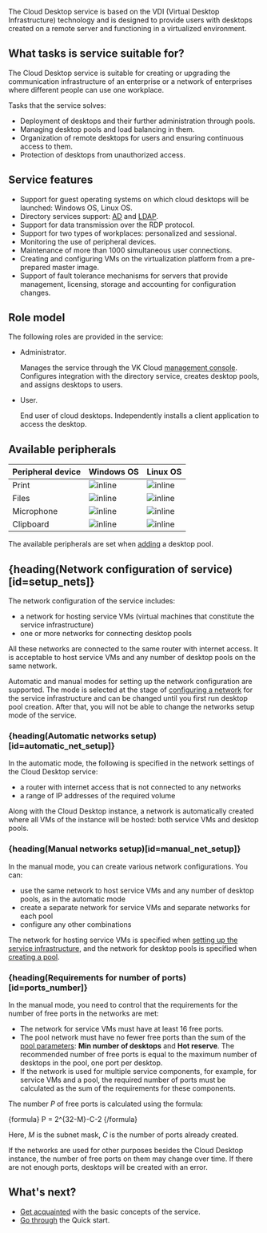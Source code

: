 The Cloud Desktop service is based on the VDI (Virtual Desktop Infrastructure) technology and is designed to provide users with desktops created on a remote server and functioning in a virtualized environment.

## What tasks is service suitable for?

The Cloud Desktop service is suitable for creating or upgrading the communication infrastructure of an enterprise or a network of enterprises where different people can use one workplace.

Tasks that the service solves:

- Deployment of desktops and their further administration through pools.
- Managing desktop pools and load balancing in them.
- Organization of remote desktops for users and ensuring continuous access to them.
- Protection of desktops from unauthorized access.

## Service features

- Support for guest operating systems on which cloud desktops will be launched: Windows OS, Linux OS.
- Directory services support: [AD](https://learn.microsoft.com/windows-server/identity/ad-ds/get-started/virtual-dc/active-directory-domain-services-overview) and [LDAP](https://docs.altlinux.org/archive/2.4/html-single/master/alt-docs-master/ch06s11.html).
- Support for data transmission over the RDP protocol.
- Support for two types of workplaces: personalized and sessional.
- Monitoring the use of peripheral devices.
- Maintenance of more than 1000 simultaneous user connections.
- Creating and configuring VMs on the virtualization platform from a pre-prepared master image.
- Support of fault tolerance mechanisms for servers that provide management, licensing, storage and accounting for configuration changes.

## Role model

The following roles are provided in the service:

- Administrator.

  Manages the service through the VK Cloud [management console](https://msk.cloud.vk.com/app/en). Configures integration with the directory service, creates desktop pools, and assigns desktops to users.

- User.

  End user of cloud desktops. Independently installs a client application to access the desktop.

## Available peripherals

| Peripheral device | Windows OS                         | Linux OS                           |
|-------------------|------------------------------------|------------------------------------|
| Print             | ![](/ru/assets/check.svg "inline") | ![](/ru/assets/check.svg "inline") |
| Files             | ![](/ru/assets/check.svg "inline") | ![](/ru/assets/check.svg "inline") |
| Microphone        | ![](/ru/assets/check.svg "inline") | ![](/ru/assets/check.svg "inline") |
| Clipboard         | ![](/ru/assets/check.svg "inline") | ![](/ru/assets/check.svg "inline") |

The available peripherals are set when [adding](../../service-management/desktops-pool/add) a desktop pool.

## {heading(Network configuration of service)[id=setup_nets]}

The network configuration of the service includes:

- a network for hosting service VMs (virtual machines that constitute the service infrastructure)
- one or more networks for connecting desktop pools

All these networks are connected to the same router with internet access. It is acceptable to host service VMs and any number of desktop pools on the same network.

Automatic and manual modes for setting up the network configuration are supported. The mode is selected at the stage of [configuring a network](../../service-management/config/setup-net) for the service infrastructure and can be changed until you first run desktop pool creation. After that, you will not be able to change the networks setup mode of the service.

### {heading(Automatic networks setup)[id=automatic_net_setup]}

In the automatic mode, the following is specified in the network settings of the Cloud Desktop service:

- a router with internet access that is not connected to any networks
- a range of IP addresses of the required volume

Along with the Cloud Desktop instance, a network is automatically created where all VMs of the instance will be hosted: both service VMs and desktop pools.

### {heading(Manual networks setup)[id=manual_net_setup]}

In the manual mode, you can create various network configurations. You can:

- use the same network to host service VMs and any number of desktop pools, as in the automatic mode
- create a separate network for service VMs and separate networks for each pool
- configure any other combinations

The network for hosting service VMs is specified when [setting up the service infrastructure](../../service-management/config/setup-net), and the network for desktop pools is specified when [creating a pool](../../service-management/desktops-pool/add).

### {heading(Requirements for number of ports)[id=ports_number]}

In the manual mode, you need to control that the requirements for the number of free ports in the networks are met:

- The network for service VMs must have at least 16 free ports.
- The pool network must have no fewer free ports than the sum of the [pool parameters](../../service-management/desktops-pool/add#setup_pool_configuration): **Min number of desktops** and **Hot reserve**. The recommended number of free ports is equal to the maximum number of desktops in the pool, one port per desktop.
- If the network is used for multiple service components, for example, for service VMs and a pool, the required number of ports must be calculated as the sum of the requirements for these components.

The number *P* of free ports is calculated using the formula:

{formula}
P = 2^{32-M}-C-2
{/formula}

Here, *M* is the subnet mask, *C* is the number of ports already created.

<warn>

If the networks are used for other purposes besides the Cloud Desktop instance, the number of free ports on them may change over time. If there are not enough ports, desktops will be created with an error.

</warn>

## What's next?

- [Get acquainted](../glossary) with the basic concepts of the service.
- [Go through](../../quick-start) the Quick start.
